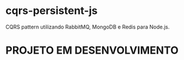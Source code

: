 # cqrs-persistent-js
CQRS pattern utilizando RabbitMQ, MongoDB e Redis para Node.js.

# PROJETO EM DESENVOLVIMENTO
